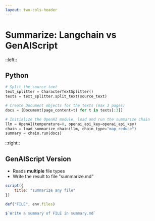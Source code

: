 ```yaml
---
layout: two-cols-header
---
```


# Summarize: Langchain vs GenAIScript


::left::

## Python 
```python
# Split the source text
text_splitter = CharacterTextSplitter()
texts = text_splitter.split_text(source_text)

# Create Document objects for the texts (max 3 pages)
docs = [Document(page_content=t) for t in texts[:3]]

# Initialize the OpenAI module, load and run the summarize chain
llm = OpenAI(temperature=0, openai_api_key=openai_api_key)
chain = load_summarize_chain(llm, chain_type="map_reduce")
summary = chain.run(docs)

```

::right::

<v-click>

## GenAIScript Version 
- Reads **multiple** file types
- Write the result to file "summarize.md"

```js
script({
    title: "summarize any file"
})

def("FILE", env.files)

$`Write a summary of FILE in summary.md`
```

</v-click>
